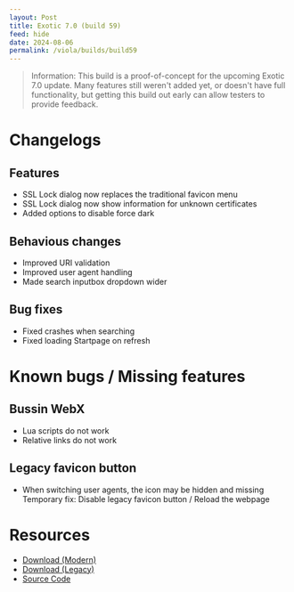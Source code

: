 ```yaml
---
layout: Post
title: Exotic 7.0 (build 59)
feed: hide
date: 2024-08-06
permalink: /viola/builds/build59
---
```


> Information:
> This build is a proof-of-concept for the upcoming Exotic 7.0 update. Many features still weren't added yet, or doesn't have full functionality, but getting this build out early can allow testers to provide feedback.

# Changelogs
## Features
- SSL Lock dialog now replaces the traditional favicon menu
- SSL Lock dialog now show information for unknown certificates
- Added options to disable force dark

## Behavious changes
- Improved URI validation
- Improved user agent handling
- Made search inputbox dropdown wider

## Bug fixes
- Fixed crashes when searching
- Fixed loading Startpage on refresh

# Known bugs / Missing features
## Bussin WebX
- Lua scripts do not work
- Relative links do not work

## Legacy favicon button
- When switching user agents, the icon may be hidden and missing
Temporary fix: Disable legacy favicon button / Reload the webpage

# Resources
- [Download (Modern)](https://gitlab.com/-/project/22143649/uploads/194bd7ec219c9137edc66c966507e756/app-modern-next.apk)
- [Download (Legacy)](https://gitlab.com/-/project/22143649/uploads/c0822367e92f3737c35a9fcb21ae2352/app-legacy-next.apk)
- [Source Code](https://gitlab.com/TipzTeam/viola/-/tree/bda54d37fbca4ec39dde7953e6bc962fe9466e4c)
